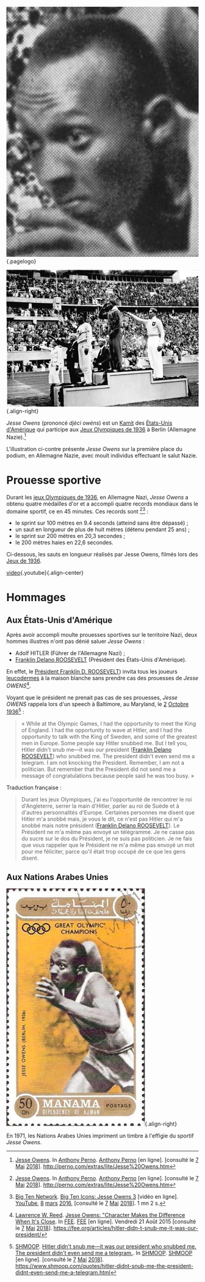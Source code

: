 <!-- TITLE: Jesse Owens -->
<!-- SUBTITLE: Présentation de l'athlète Jesse Owens -->

![Tete De Jesse Owens](/uploads/personnalite/tete-de-jesse-owens.jpg "Tête de Jesse Owens"){.pagelogo}

![Bundesarchiv Bild 183 G 00630 Sommerolympiade Siegerehrung Weitsprung](/uploads/personnalite/bundesarchiv-bild-183-g-00630-sommerolympiade-siegerehrung-weitsprung.jpg "Jesse Owens, médaille d'or du saut en longueur"){.align-right}

*Jesse Owens* (prononcé *djèci owèns*) est un [Kamit](/terminologie/mdw-ntr/kamit) des [États-Unis d'Amérique](/geographie/pays/tamara/nord/etats-unis-d-amerique) qui participe aux [Jeux Olympiques de 1936](/histoire/everement/jeux-olympiques-de-1936) à Berlin (Allemagne Nazie).[^1]

L'illustration ci-contre présente *Jesse Owens* sur la première place du podium, en Allemagne Nazie, avec moult individus effectuant le salut Nazie.

# Prouesse sportive
Durant les [jeux Olympiques de 1936](/histoire/everement/jeux-olympiques-de-1936), en Allemagne Nazi, *Jesse Owens* a obtenu quatre médailles d'or et a accompli quatre records mondiaux dans le domaine sportif, ce en 45 minutes. Ces records sont [^1][^2] :
* le sprint sur 100 mètres en 9.4 seconds (atteind sans être dépassé) ;
* un saut en longueur de plus de huit mètres (détenu pendant 25 ans) ;
* le sprint sur 200 mètres en 20,3 secondes ;
* le 200 mètres haies en 22,6 secondes.

Ci-dessous, les sauts en longueur réalisés par Jesse Owens, filmés lors des [Jeux de 1936](/histoire/everement/jeux-olympiques-de-1936).

[video](https://www.youtube.com/watch?v=hR6VFvMXCN4){.youtube}{.align-center}

# Hommages
## Aux États-Unis d'Amérique
Après avoir accompli moulte prouesses sportives sur le territoire Nazi, deux hommes illustres n'ont pas dénié saluer *Jesse Owens* :
* Adolf HITLER (Führer de l'Allemagne Nazi) ;
* [Franklin Delano ROOSEVELT](/personnalite/homme/a-classer/tarana/nord/pays/etats-unis/president/franklin-delano-roosevelt) (Président des États-Unis d'Amérique).

En effet, le [Président Franklin D. ROOSEVELT](/personnalite/homme/a-classer/tarana/nord/pays/etats-unis/president/franklin-delano-roosevelt)) invita tous les joueurs [leucodermes](/terminologie/francais/leucoderme) à la maison blanche sans prendre cas des prouesses de *Jesse OWENS*[^3].

Voyant que le président ne prenait pas cas de ses prouesses, *Jesse OWENS* rappela lors d'un speech à Baltimore, au Maryland, le [2](/histoire/date/calendrier-gregorien/par-jour/02) [Octobre](/histoire/date/calendrier-gregorien/par-mois/octobre) [1936](/histoire/date/calendrier-gregorien/par-annee/1936)[^4] :

> « While at the Olympic Games, I had the opportunity to meet the King of England. I had the opportunity to wave at Hitler, and I had the opportunity to talk with the King of Sweden, and some of the greatest men in Europe. Some people say Hitler snubbed me. But I tell you, Hitler didn't snub me—it was our president ([Franklin Delano ROOSEVELT](/personnalite/homme/a-classer/tarana/nord/pays/etats-unis/president/franklin-delano-roosevelt)) who snubbed me. The president didn't even send me a telegram. I am not knocking the President. Remember, I am not a politician. But remember that the President did not send me a message of congratulations because people said he was too busy. »
> 
Traduction française :
> Durant les jeux Olympiques, j'ai eu l'opportunité de rencontrer le roi d'Angleterre, serrer la main d'Hitler, parler au roi de Suède et à d'autres personnalités d'Europe. Certaines personnes me disent que Hitler m'a snobbé mais, je vous le dit, ce n'est pas Hitler qui m'a snobbé mais notre président ([Franklin Delano ROOSEVELT](/personnalite/homme/a-classer/tarana/nord/pays/etats-unis/president/franklin-delano-roosevelt)). Le Président ne m'a même pas envoyé un télégramme. Je ne casse pas du sucre sur le dos du Président, je ne suis pas politicien. Je ne fais que vous rappeler que le Président ne m'a même pas envoyé un mot pour me féliciter, parce qu'il était trop occupé de ce que les gens disent.

## Aux Nations Arabes Unies

![Jesse Owens 1971 Ajman Stamp](/uploads/personnalite/jesse-owens-1971-ajman-stamp.jpg "Timbre d'Ajman (Nations Arabes Unies) datant de 1971 à l'effigie de Jesse Owens"){.align-right}

En 1971, les Nations Arabes Unies impriment un timbre à l'effigie du sportif *Jesse Owens*.


[^1]: [Jesse Owens](http://perno.com/extras/lite/Jesse%20Owens.htm). In [Anthony Perno](http://perno.com/). [Anthony Perno](http://perno.com/) [en ligne]. [consulté le [7](/histoire/date/calendrier-gregorien/par-jour/7) [Mai](/histoire/date/calendrier-gregorien/par-mois/mai) [2018](/histoire/date/calendrier-gregorien/par-annee/2018)]. http://perno.com/extras/lite/Jesse%20Owens.htm
[^2]: [Big Ten Network](https://www.youtube.com/channel/UC4LeRw7pIZ_kseS4Krn_DQA). [Big Ten Icons: Jesse Owens 3](https://www.youtube.com/watch?v=kMnKZ6PYLqo) [vidéo en ligne]. [YouTube](https://www.youtube.com/), [8](/histoire/date/calendrier-gregorien/par-jour/8) [mars](https://partage.leremsesh.com/histoire/date/calendrier-gregorien/par-mois/mars) [2016](/histoire/date/calendrier-gregorien/par-annee/2016), [consulté le [7](/histoire/date/calendrier-gregorien/par-jour/7) [Mai](/histoire/date/calendrier-gregorien/par-mois/mai) [2018](/histoire/date/calendrier-gregorien/par-annee/2018)]. 1 mn 2 s.
[^3]: [Lawrence W. Reed](https://fee.org/people/lawrence-w-reed/). [Jesse Owens: "Character Makes the Difference When It's Close](https://fee.org/articles/hitler-didn-t-snub-me-it-was-our-president/). In [FEE](https://fee.org). [FEE](https://fee.org) [en ligne]. Vendredi 21 Août 2015 [consulté le [7](/histoire/date/calendrier-gregorien/par-jour/7) [Mai](/histoire/date/calendrier-gregorien/par-mois/mai) [2018](/histoire/date/calendrier-gregorien/par-annee/2018)]. https://fee.org/articles/hitler-didn-t-snub-me-it-was-our-president/
[^4]: [SHMOOP](https://www.shmoop.com). [Hitler didn't snub me—it was our president who snubbed me. The president didn't even send me a telegram.](https://www.shmoop.com/quotes/hitler-didnt-snub-me-the-president-didnt-even-send-me-a-telegram.html). In [SHMOOP](https://www.shmoop.com). [SHMOOP](https://www.shmoop.com) [en ligne]. [consulté le [7](/histoire/date/calendrier-gregorien/par-jour/7) [Mai](/histoire/date/calendrier-gregorien/par-mois/mai) [2018](/histoire/date/calendrier-gregorien/par-annee/2018)]. https://www.shmoop.com/quotes/hitler-didnt-snub-me-the-president-didnt-even-send-me-a-telegram.html